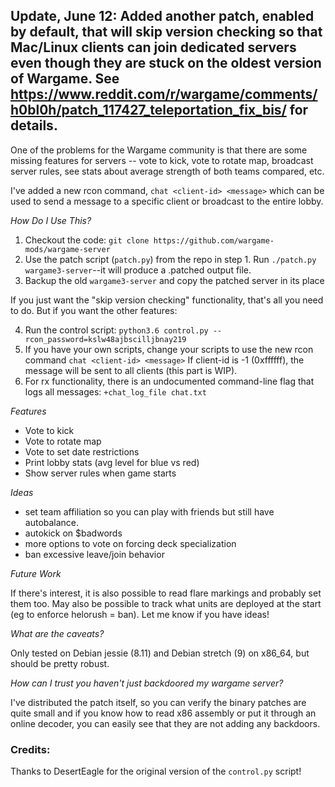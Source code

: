 ## Update, June 12: Added another patch, enabled by default, that will skip version checking so that Mac/Linux clients can join dedicated servers even though they are stuck on the oldest version of Wargame. See https://www.reddit.com/r/wargame/comments/h0bl0h/patch_117427_teleportation_fix_bis/ for details.

One of the problems for the Wargame community is that there are some
missing features for servers -- vote to kick, vote to rotate map, broadcast
server rules, see stats about average strength of both teams compared, etc.

I've added a new rcon command, `chat <client-id> <message>` which
can be used to send a message to a specific client or broadcast to the entire
lobby.

*How Do I Use This?*

1. Checkout the code: `git clone https://github.com/wargame-mods/wargame-server`
2. Use the patch script (`patch.py`) from the repo in step 1. Run `./patch.py wargame3-server`--it will produce a .patched output file.
3. Backup the old `wargame3-server` and copy the patched server in its place

If you just want the "skip version checking" functionality, that's all you need to do. But if you want the other features:

4. Run the control script: `python3.6 control.py --rcon_password=kslw48ajbscilljbnay219`
5. If you have your own scripts, change your scripts to use the new rcon command
     `chat <client-id> <message>` If client-id is -1 (0xffffff), the message
     will be sent to all clients (this part is WIP).
6. For rx functionality, there is an undocumented command-line flag that logs all messages: 
     `+chat_log_file chat.txt`

*Features*

* Vote to kick
* Vote to rotate map
* Vote to set date restrictions
* Print lobby stats (avg level for blue vs red)
* Show server rules when game starts

*Ideas*

* set team affiliation so you can play with friends but still have autobalance. 
* autokick on $badwords
* more options to vote on forcing deck specialization
* ban excessive leave/join behavior

*Future Work*

If there's interest, it is also possible to read flare markings and probably set
them too. May also be possible to track what units are deployed at the start
(eg to enforce helorush = ban). Let me know if you have ideas!

*What are the caveats?*

Only tested on Debian jessie (8.11) and Debian stretch (9) on x86_64, but should
be pretty robust.

*How can I trust you haven't just backdoored my wargame server?*

I've distributed the patch itself, so you can verify the binary patches are
quite small and if you know how to read x86 assembly or put it through an online
decoder, you can easily see that they are not adding any backdoors.

### Credits:

Thanks to DesertEagle for the original version of the `control.py` script!
